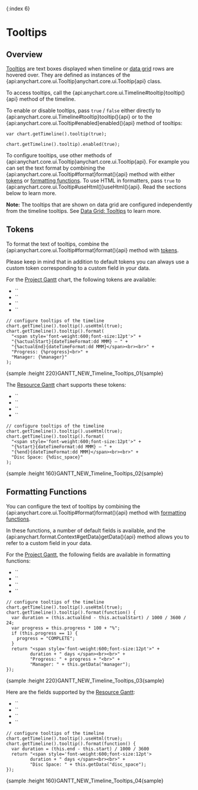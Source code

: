 {:index 6}
# Tooltips

## Overview

[Tooltips](../../Common_Settings/Tooltip) are text boxes displayed when timeline or [data grid](../Data_Grid) rows are hovered over. They are defined as instances of the {api:anychart.core.ui.Tooltip}anychart.core.ui.Tooltip{api} class.

To access tooltips, call the {api:anychart.core.ui.Timeline#tooltip}tooltip(){api} method of the timeline.

To enable or disable tooltips, pass `true` / `false` either directly to {api:anychart.core.ui.Timeline#tooltip}tooltip(){api} or to the {api:anychart.core.ui.Tooltip#enabled}enabled(){api} method of tooltips:

```
var chart.getTimeline().tooltip(true);
```

```
chart.getTimeline().tooltip).enabled(true);
```

To configure tooltips, use other methods of {api:anychart.core.ui.Tooltip}anychart.core.ui.Tooltip{api}. For example you can set the text format by combining the {api:anychart.core.ui.Tooltip#format}format(){api} method with either [tokens](../../Common_Settings/Text_Formatters#string_tokens) or [formatting functions](../../Common_Settings/Text_Formatters#formatting_functions). To use HTML in formatters, pass `true` to {api:anychart.core.ui.Tooltip#useHtml()}useHtml(){api}. Read the sections below to learn more.

**Note:** The tooltips that are shown on data grid are configured independently from the timeline tooltips. See [Data Grid: Tooltips](../Data_Grid/Tooltips) to learn more.

## Tokens

To format the text of tooltips, combine the {api:anychart.core.ui.Tooltip#format}format(){api} method with [tokens](../../Common_Settings/Text_Formatters#string_tokens).

Please keep in mind that in addition to default tokens you can always use a custom token corresponding to a custom field in your data.

For the [Project Gantt](../Project_Chart) chart, the following tokens are available:

* ``
* ``
* ``
* ``


```
// configure tooltips of the timeline
chart.getTimeline().tooltip().useHtml(true);    
chart.getTimeline().tooltip().format(
  "<span style='font-weight:600;font-size:12pt'>" +
  "{%actualStart}{dateTimeFormat:dd MMM} – " +
  "{%actualEnd}{dateTimeFormat:dd MMM}</span><br><br>" +
  "Progress: {%progress}<br>" +
  "Manager: {%manager}"
);
```

{sample :height 220}GANTT\_NEW\_Timeline\_Tooltips\_01{sample}

The [Resource Gantt](../Resource_Chart) chart supports these tokens:

* ``
* ``
* ``
* ``


```
// configure tooltips of the timeline
chart.getTimeline().tooltip().useHtml(true);    
chart.getTimeline().tooltip().format(
  "<span style='font-weight:600;font-size:12pt'>" +
  "{%start}{dateTimeFormat:dd MMM} – " +
  "{%end}{dateTimeFormat:dd MMM}</span><br><br>" +
  "Disc Space: {%disc_space}"
);
```

{sample :height 160}GANTT\_NEW\_Timeline\_Tooltips\_02{sample}

## Formatting Functions

You can configure the text of tooltips by combining the {api:anychart.core.ui.Tooltip#format}format(){api} method with [formatting functions](../../Common_Settings/Text_Formatters#formatting_functions).

In these functions, a number of default fields is available, and the {api:anychart.format.Context#getData}getData(){api} method allows you to refer to a custom field in your data.

For the [Project Gantt](../Project_Chart), the following fields are available in formatting functions:

* ``
* ``
* ``
* ``


```
// configure tooltips of the timeline
chart.getTimeline().tooltip().useHtml(true);
chart.getTimeline().tooltip().format(function() {
  var duration = (this.actualEnd - this.actualStart) / 1000 / 3600 / 24;
  var progress = this.progress * 100 + "%";
  if (this.progress == 1) {
    progress = "COMPLETE";
  }
  return "<span style='font-weight:600;font-size:12pt'>" +
         duration + " days </span><br><br>" +
         "Progress: " + progress + "<br>" +
         "Manager: " + this.getData("manager");
});
```

{sample :height 220}GANTT\_NEW\_Timeline\_Tooltips\_03{sample}

Here are the fields supported by the [Resource Gantt](../Resource_Chart):

* ``
* ``
* ``
* ``


```
// configure tooltips of the timeline
chart.getTimeline().tooltip().useHtml(true);
chart.getTimeline().tooltip().format(function() {
  var duration = (this.end - this.start) / 1000 / 3600 
  return "<span style='font-weight:600;font-size:12pt'>
         duration + " days </span><br><br>" +
         "Disc Space: " + this.getData("disc_space");
});
```

{sample :height 160}GANTT\_NEW\_Timeline\_Tooltips\_04{sample}